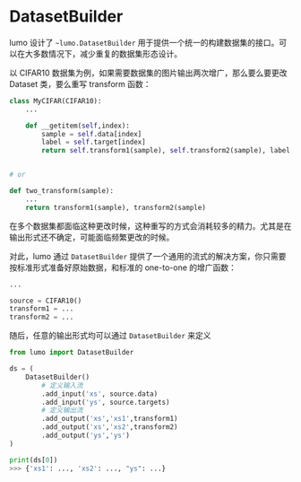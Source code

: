 # DatasetBuilder

lumo 设计了 `~lumo.DatasetBuilder` 用于提供一个统一的构建数据集的接口。可以在大多数情况下，减少重复的数据集形态设计。

以 CIFAR10 数据集为例，如果需要数据集的图片输出两次增广，那么要么要更改 Dataset 类，要么重写 transform 函数：

```python
class MyCIFAR(CIFAR10):
    ...

    def __getitem(self,index):
        sample = self.data[index]
        label = self.target[index]
        return self.transform1(sample), self.transform2(sample), label


# or

def two_transform(sample):
    ...
    return transform1(sample), transform2(sample)
```

在多个数据集都面临这种更改时候，这种重写的方式会消耗较多的精力。尤其是在输出形式还不确定，可能面临频繁更改的时候。

对此，lumo 通过 `DatasetBuilder` 提供了一个通用的流式的解决方案，你只需要按标准形式准备好原始数据，和标准的 one-to-one 的增广函数：

```python
...

source = CIFAR10()
transform1 = ...
transform2 = ...
```

随后，任意的输出形式均可以通过 `DatasetBuilder` 来定义

```python
from lumo import DatasetBuilder

ds = (
    DatasetBuilder()
        # 定义输入流
        .add_input('xs', source.data)
        .add_input('ys', source.targets)
        # 定义输出流
        .add_output('xs','xs1',transform1) 
        .add_output('xs','xs2',transform2)
        .add_output('ys','ys')
)

print(ds[0])
>>> {'xs1': ..., 'xs2': ..., "ys": ...}
```
